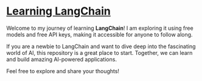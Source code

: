 # [Learning LangChain](https://langchain.com)

Welcome to my journey of learning **LangChain**! I am exploring it using free models and free API keys, making it accessible for anyone to follow along.

If you are a newbie to LangChain and want to dive deep into the fascinating world of AI, this repository is a great place to start. Together, we can learn and build amazing AI-powered applications.

Feel free to explore and share your thoughts!
